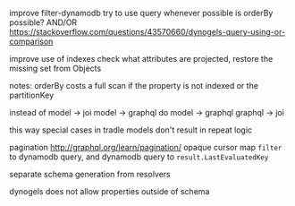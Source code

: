 
improve filter-dynamodb
  try to use query whenever possible
  is orderBy possible?
  AND/OR
    https://stackoverflow.com/questions/43570660/dynogels-query-using-or-comparison

improve use of indexes
  check what attributes are projected, restore the missing set from Objects

notes:
  orderBy costs a full scan if the property is not indexed or the partitionKey

instead of 
    model -> joi
    model -> graphql
  do 
    model -> graphql
    graphql -> joi

  this way special cases in tradle models don't result in repeat logic

pagination
  http://graphql.org/learn/pagination/
  opaque cursor 
    map `filter` to dynamodb query, and dynamodb query to `result.LastEvaluatedKey`

separate schema generation from resolvers

dynogels does not allow properties outside of schema
